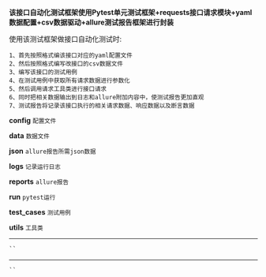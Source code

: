 **该接口自动化测试框架使用Pytest单元测试框架+requests接口请求模块+yaml数据配置+csv数据驱动+allure测试报告框架进行封装**

使用该测试框架做接口自动化测试时:

    1、首先按照格式编该接口对应的yaml配置文件
    2、然后按照格式编写改接口的csv数据文件
    3、编写该接口的测试用例
    4、在测试用例中获取所有请求数据进行参数化
    5、然后调用请求工具类进行接口请求
    6、同时把相关数据输出到日志和allure附加内容中，使测试报告更加直观
    7、测试报告将记录该接口执行的相关请求数据、响应数据以及断言数据


**config**
`配置文件`

**data**
`数据文件`

**json**
`allure报告所需json数据`

**logs**
`记录运行日志`

**reports**
`allure报告`

**run**
`pytest运行`

**test_cases**
`测试用例`

**utils**
`工具类`

****

    ``

****

    ``
    